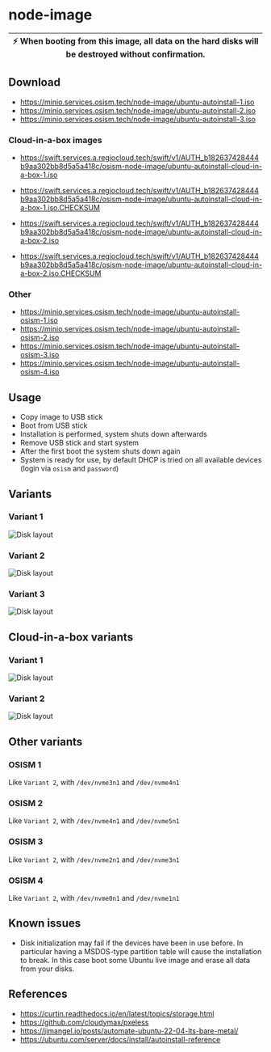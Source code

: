 # node-image

| :zap: When booting from this image, all data on the hard disks will be destroyed without confirmation. |
|--------------------------------------------------------------------------------------------------------|

## Download

* https://minio.services.osism.tech/node-image/ubuntu-autoinstall-1.iso
* https://minio.services.osism.tech/node-image/ubuntu-autoinstall-2.iso
* https://minio.services.osism.tech/node-image/ubuntu-autoinstall-3.iso

### Cloud-in-a-box images

* https://swift.services.a.regiocloud.tech/swift/v1/AUTH_b182637428444b9aa302bb8d5a5a418c/osism-node-image/ubuntu-autoinstall-cloud-in-a-box-1.iso
* https://swift.services.a.regiocloud.tech/swift/v1/AUTH_b182637428444b9aa302bb8d5a5a418c/osism-node-image/ubuntu-autoinstall-cloud-in-a-box-1.iso.CHECKSUM

* https://swift.services.a.regiocloud.tech/swift/v1/AUTH_b182637428444b9aa302bb8d5a5a418c/osism-node-image/ubuntu-autoinstall-cloud-in-a-box-2.iso
* https://swift.services.a.regiocloud.tech/swift/v1/AUTH_b182637428444b9aa302bb8d5a5a418c/osism-node-image/ubuntu-autoinstall-cloud-in-a-box-2.iso.CHECKSUM

### Other

* https://minio.services.osism.tech/node-image/ubuntu-autoinstall-osism-1.iso
* https://minio.services.osism.tech/node-image/ubuntu-autoinstall-osism-2.iso
* https://minio.services.osism.tech/node-image/ubuntu-autoinstall-osism-3.iso
* https://minio.services.osism.tech/node-image/ubuntu-autoinstall-osism-4.iso

## Usage

* Copy image to USB stick
* Boot from USB stick
* Installation is performed, system shuts down afterwards
* Remove USB stick and start system
* After the first boot the system shuts down again
* System is ready for use, by default DHCP is tried on all available
  devices (login via ``osism`` and ``password``)

## Variants

### Variant 1

![Disk layout](/assets/disklayout-1.drawio.png "Disk layout")

### Variant 2

![Disk layout](/assets/disklayout-2.drawio.png "Disk layout")

### Variant 3

![Disk layout](/assets/disklayout-3.drawio.png "Disk layout")

## Cloud-in-a-box variants

### Variant 1

![Disk layout](/assets/disklayout-cloud-in-a-box-1.drawio.png "Disk layout")

### Variant 2

![Disk layout](/assets/disklayout-cloud-in-a-box-2.drawio.png "Disk layout")

## Other variants

### OSISM 1

Like ``Variant 2``, with ``/dev/nvme3n1`` and ``/dev/nvme4n1``

### OSISM 2

Like ``Variant 2``, with ``/dev/nvme4n1`` and ``/dev/nvme5n1``

### OSISM 3

Like ``Variant 2``, with ``/dev/nvme2n1`` and ``/dev/nvme3n1``

### OSISM 4

Like ``Variant 2``, with ``/dev/nvme0n1`` and ``/dev/nvme1n1``

## Known issues

- Disk initialization may fail if the devices have been in use before.
  In particular having a MSDOS-type partition table will cause the
  installation to break. In this case boot some Ubuntu live image and
  erase all data from your disks.

## References

* https://curtin.readthedocs.io/en/latest/topics/storage.html
* https://github.com/cloudymax/pxeless
* https://jimangel.io/posts/automate-ubuntu-22-04-lts-bare-metal/
* https://ubuntu.com/server/docs/install/autoinstall-reference
